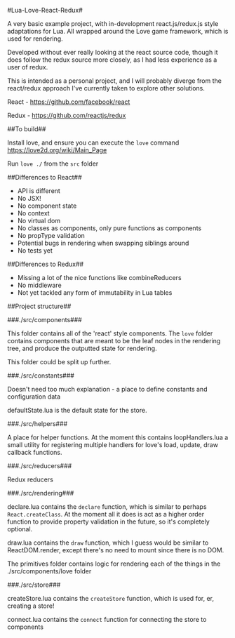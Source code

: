 #Lua-Love-React-Redux#

A very basic example project, with in-development react.js/redux.js style 
adaptations for Lua. All wrapped around the Love game framework, which is used 
for rendering.

Developed without ever really looking at the react source code, though it does 
follow the redux source more closely, as I had less experience as a user of 
redux.

This is intended as a personal project, and I will probably diverge from the 
react/redux approach I've currently taken to explore other solutions.


React - https://github.com/facebook/react

Redux - https://github.com/reactjs/redux


##To build##

Install love, and ensure you can execute the `love` command
https://love2d.org/wiki/Main_Page

Run `love ./` from the `src` folder


##Differences to React##

- API is different
- No JSX!
- No component state
- No context
- No virtual dom
- No classes as components, only pure functions as components
- No propType validation
- Potential bugs in rendering when swapping siblings around
- No tests yet


##Differences to Redux##

- Missing a lot of the nice functions like combineReducers
- No middleware
- Not yet tackled any form of immutability in Lua tables


##Project structure##

###./src/components###

This folder contains all of the 'react' style components. The `love` folder 
contains components that are meant to be the leaf nodes in the rendering tree, 
and produce the outputted state for rendering.

This folder could be split up further.


###./src/constants###

Doesn't need too much explanation - a place to define constants and
configuration data

defaultState.lua is the default state for the store.


###./src/helpers###

A place for helper functions. At the moment this contains loopHandlers.lua a 
small utility for registering multiple handlers for love's load, update, draw
callback functions.


###./src/reducers###

Redux reducers


###./src/rendering###

declare.lua contains the `declare` function, which is similar to perhaps 
`React.createClass`. At the moment all it does is act as a higher order
function to provide property validation in the future, so it's completely
optional.

draw.lua contains the `draw` function, which I guess would be similar to
ReactDOM.render, except there's no need to mount since there is no DOM.

The primitives folder contains logic for rendering each of the things in the
./src/components/love folder


###./src/store###

createStore.lua contains the `createStore` function, which is used for, er, 
creating a store!

connect.lua contains the `connect` function for connecting the store to
components
